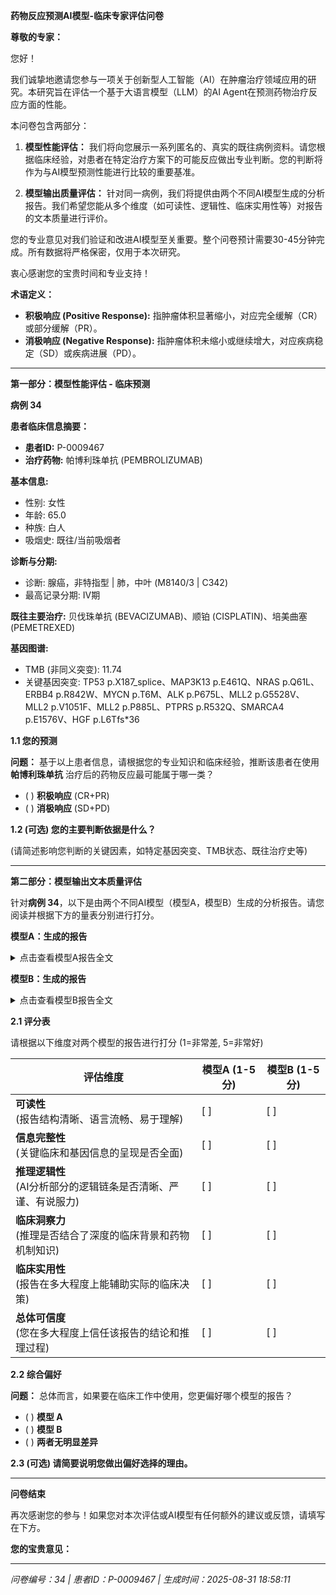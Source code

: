 **药物反应预测AI模型-临床专家评估问卷**

**尊敬的专家：**

您好！

我们诚挚地邀请您参与一项关于创新型人工智能（AI）在肿瘤治疗领域应用的研究。本研究旨在评估一个基于大语言模型（LLM）的AI Agent在预测药物治疗反应方面的性能。

本问卷包含两部分：

1. **模型性能评估：** 我们将向您展示一系列匿名的、真实的既往病例资料。请您根据临床经验，对患者在特定治疗方案下的可能反应做出专业判断。您的判断将作为与AI模型预测性能进行比较的重要基准。

2. **模型输出质量评估：** 针对同一病例，我们将提供由两个不同AI模型生成的分析报告。我们希望您能从多个维度（如可读性、逻辑性、临床实用性等）对报告的文本质量进行评价。

您的专业意见对我们验证和改进AI模型至关重要。整个问卷预计需要30-45分钟完成。所有数据将严格保密，仅用于本次研究。

衷心感谢您的宝贵时间和专业支持！

**术语定义：**

- **积极响应 (Positive Response):** 指肿瘤体积显著缩小，对应完全缓解（CR）或部分缓解（PR）。
- **消极响应 (Negative Response):** 指肿瘤体积未缩小或继续增大，对应疾病稳定（SD）或疾病进展（PD）。

---

**第一部分：模型性能评估 - 临床预测**

**病例 34**

**患者临床信息摘要：**

- **患者ID:** P-0009467
- **治疗药物:** 帕博利珠单抗 (PEMBROLIZUMAB)

**基本信息:**
- 性别: 女性
- 年龄: 65.0
- 种族: 白人
- 吸烟史: 既往/当前吸烟者

**诊断与分期:**
- 诊断: 腺癌，非特指型 | 肺，中叶 (M8140/3 | C342)
- 最高记录分期: IV期

**既往主要治疗:**
贝伐珠单抗 (BEVACIZUMAB)、顺铂 (CISPLATIN)、培美曲塞 (PEMETREXED)

**基因图谱:**
- TMB (非同义突变): 11.74
- 关键基因突变: TP53 p.X187_splice、MAP3K13 p.E461Q、NRAS p.Q61L、ERBB4 p.R842W、MYCN p.T6M、ALK p.P675L、MLL2 p.G5528V、MLL2 p.V1051F、MLL2 p.P885L、PTPRS p.R532Q、SMARCA4 p.E1576V、HGF p.L6Tfs*36

**1.1 您的预测**

**问题：** 基于以上患者信息，请根据您的专业知识和临床经验，推断该患者在使用 **帕博利珠单抗** 治疗后的药物反应最可能属于哪一类？

- ( ) **积极响应** (CR+PR)
- ( ) **消极响应** (SD+PD)

**1.2 (可选) 您的主要判断依据是什么？**

(请简述影响您判断的关键因素，如特定基因突变、TMB状态、既往治疗史等)

---

**第二部分：模型输出文本质量评估**

针对**病例 34**，以下是由两个不同AI模型（模型A，模型B）生成的分析报告。请您阅读并根据下方的量表分别进行打分。

**模型A：生成的报告**

<details>
<summary>点击查看模型A报告全文</summary>

**精准肿瘤学报告**  

**1. 患者与治疗信息**  
- **患者ID:** P-0009467  
- **治疗药物:** 帕博利珠单抗 (PEMBROLIZUMAB)  

**2. 药物信息**  
**帕博利珠单抗 (PEMBROLIZUMAB)**  
- **描述:** 高选择性IgG4-kappa人源化抗PD-1受体单克隆抗体。  
- **作用机制:** 以高亲和力结合PD-1，阻断其与PD-L1及PD-L2的相互作用。  

**3. 临床与诊断信息**  
- **性别:** 女性  
- **年龄:** 65.0岁  
- **种族:** 白种人  
- **族裔:** 非西班牙裔；非拉丁裔  
- **吸烟史:** 既往/当前吸烟者  
- **最高分期记录:** IV期  
- **既往用药状态:** 无  
- **既往治疗:** 贝伐珠单抗 (BEVACIZUMAB)、顺铂 (CISPLATIN)、培美曲塞 (PEMETREXED)  
- **诊断描述:** 腺癌，非特指型 | 肺中叶 (M8140/3 | C342)  
- **临床分组:** 4组  
- **衍生分期:** IV期  
- **总结:** 远处转移/全身性疾病  

**4. 样本与基因图谱**  
**样本 P-0009467-T01-IM5 (治疗前769天)**  
- **癌症类型:** 非小细胞肺癌  
- **详细癌症类型:** 肺腺癌  
- **原发部位:** 肺  
- **转移部位:** 淋巴结  
- **样本类型:** 转移灶  
- **MSI注释:** 不可用  
- **MSI评分:** 0.62  
- **MSI类型:** 稳定型  
- **TMB (非同义突变):** 11.74  

**突变列表:**  
TP53 p.X187_splice、MAP3K13 p.E461Q、NRAS p.Q61L、ERBB4 p.R842W、MYCN p.T6M、ALK p.P675L、MLL2 p.G5528V、MLL2 p.V1051F、MLL2 p.P885L、PTPRS p.R532Q、SMARCA4 p.E1576V、HGF p.L6Tfs*36  

**结构变异:**  
未检测到结构变异  

**5. AI生成分析**  
**预测治疗反应评分:** 0.520 / 1.0  
*(分数越接近1，表示积极响应的可能性越高。)*  

**推理依据**  
- **中等可能性 (0.52):** 提示帕博利珠单抗可能有效，但因潜在因素导致反应欠佳。  
- **关键遗传因素:**  
  1. **TP53剪接突变:** 因功能性p53减少，与检查点抑制剂耐药相关。  
  2. **NRAS Q61L:** 通过削弱T细胞活化降低抗PD-1疗效。  
  3. **低MSI (0.62):** 较高MSI肿瘤预后更差。  
  4. **ALK p.P675L:** 通常更适合靶向治疗，但可考虑联合治疗。  
- **关键临床决定因素:**  
  1. **IV期疾病:** 单药免疫治疗生存获益有限。  
  2. **既往放化疗 (顺铂):** 可能通过DNA损伤修复耗竭降低免疫治疗反应性。  
  3. **吸烟史:** 表观遗传改变可能诱导耐药。  
  4. **既往贝伐珠单抗治疗:** VEGF-A阻断可能降低对后续治疗（如帕博利珠单抗）的敏感性。  

**注:** 该分数反映了AI模型基于现有遗传和临床数据的评估。建议进行临床验证。

</details>

**模型B：生成的报告**

<details>
<summary>点击查看模型B报告全文</summary>

**精准肿瘤学报告**  

**1. 患者与治疗信息**  

- **患者ID:** P-0009467  
- **治疗药物:** 帕博利珠单抗 (PEMBROLIZUMAB)  

**2. 药物信息**  

**帕博利珠单抗 (PEMBROLIZUMAB)**  

- **描述:** 帕博利珠单抗是一种高度选择性IgG4-kappa人源化单克隆抗体，靶向PD-1受体。  
- **作用机制:** 帕博利珠单抗以高亲和力结合细胞表面程序性死亡蛋白1（PD-1）受体，并阻断其与已知配体PD-L1和PD-L2的相互作用。  

**3. 临床与诊断信息**  

- **性别:** 女性  
- **年龄:** 65.0  
- **种族:** 白人  
- **族裔:** 非西班牙裔；非拉丁裔  
- **吸烟史:** 既往/当前吸烟者  
- **分期（最高记录）:** IV期  
- **既往用药状态:** 无  
- **既往治疗:** 贝伐珠单抗 (BEVACIZUMAB)、顺铂 (CISPLATIN)、培美曲塞 (PEMETREXED)  
- **诊断:** 腺癌，非特指型 | 肺，中叶 (M8140/3 | C342)  
- **AJCC分期:** IV期  
- **临床组别:** 4  
- **衍生分期:** IV期  
- **摘要:** 远处转移/全身性疾病  

**4. 样本与基因图谱**  

- **样本ID:** P-0009467-T01-IM5（治疗前769天）  
- **癌症类型:** 非小细胞肺癌  
- **癌症详细类型:** 肺腺癌  
- **原发部位:** 肺  
- **转移部位:** 淋巴结  
- **样本类型:** 转移灶  
- **MSI状态:** 稳定  
- **MSI评分:** 0.62  
- **TMB (非同义突变):** 11.74  
- **基因突变:** TP53 p.X187_splice、MAP3K13 p.E461Q、NRAS p.Q61L、ERBB4 p.R842W、MYCN p.T6M、ALK p.P675L、MLL2 p.G5528V、MLL2 p.V1051F、MLL2 p.P885L、PTPRS p.R532Q、SMARCA4 p.E1576V、HGF p.L6Tfs*36  
- **结构变异:** 未检测到结构变异  

**5. AI生成分析**  

**预测治疗反应评分:** 0.270 / 1.0  
（分数越接近1，表示积极响应的可能性越高。）  

**推理依据**  

- **PD-L1表达与微卫星稳定性（MSS）:** MSS（MSI评分：0.62）提示低概率存在超突变表型（通常与PD-1抑制剂高响应相关）。然而，中等TMB（11.74）及缺乏PD-L1检测数据限制了帕博利珠单抗疗效的预测信心，因TMB < 10通常对响应预测性较低。  

- **肿瘤突变与耐药通路:** **NRAS p.Q61L**（肺腺癌中已知的致癌驱动突变）可能介导对帕博利珠单抗等免疫检查点抑制剂的耐药性，因NRAS突变与MAPK通路持续激活相关，可能抑制免疫应答。此外，**TP53 p.X187_splice**（功能缺失突变）可能损害免疫识别与肿瘤细胞死亡，进一步降低预测响应率。  

- **临床与人口统计学因素:** 患者的**IV期肺腺癌**和**吸烟史**符合帕博利珠单抗治疗标准，但既往治疗（贝伐珠单抗、顺铂、培美曲塞）可能改变肿瘤微环境，潜在降低免疫原性。患者**年龄（65岁）**和**体能状态（未明确说明）**也可能影响治疗耐受性与响应持久性。  

- **共突变与免疫逃逸:** **ALK p.P675L**（罕见变异）和**SMARCA4 p.E1576V**（SWI/SNF复合体突变）可能通过表观遗传抑制新抗原或上调免疫检查点等机制促进免疫逃逸。**HGF p.L6Tfs*36**截短突变也可能加速肿瘤进展并导致免疫治疗耐药。  

**注:** 该分数反映了AI模型基于现有遗传和临床数据的评估。建议进行临床验证。

</details>

**2.1 评分表**

请根据以下维度对两个模型的报告进行打分 (1=非常差, 5=非常好)

| **评估维度** | **模型A (1-5分)** | **模型B (1-5分)** |
|-------------|------------------|------------------|
| **可读性**<br>(报告结构清晰、语言流畅、易于理解) | [ ] | [ ] |
| **信息完整性**<br>(关键临床和基因信息的呈现是否全面) | [ ] | [ ] |
| **推理逻辑性**<br>(AI分析部分的逻辑链条是否清晰、严谨、有说服力) | [ ] | [ ] |
| **临床洞察力**<br>(推理是否结合了深度的临床背景和药物机制知识) | [ ] | [ ] |
| **临床实用性**<br>(报告在多大程度上能辅助实际的临床决策) | [ ] | [ ] |
| **总体可信度**<br>(您在多大程度上信任该报告的结论和推理过程) | [ ] | [ ] |

**2.2 综合偏好**

**问题：** 总体而言，如果要在临床工作中使用，您更偏好哪个模型的报告？

- ( ) **模型 A**
- ( ) **模型 B**
- ( ) **两者无明显差异**

**2.3 (可选) 请简要说明您做出偏好选择的理由。**

---

**问卷结束**

再次感谢您的参与！如果您对本次评估或AI模型有任何额外的建议或反馈，请填写在下方。

**您的宝贵意见：**

---

*问卷编号：34 | 患者ID：P-0009467 | 生成时间：2025-08-31 18:58:11*
